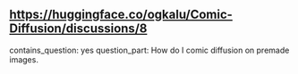 ## https://huggingface.co/ogkalu/Comic-Diffusion/discussions/8

contains_question: yes
question_part: How do I comic diffusion on premade images.